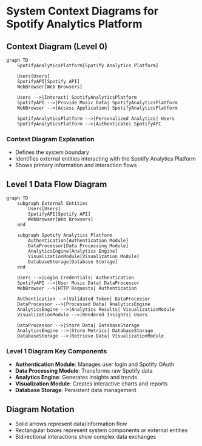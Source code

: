 # System Context Diagrams for Spotify Analytics Platform

## Context Diagram (Level 0)

```mermaid
graph TD
    SpotifyAnalyticsPlatform[Spotify Analytics Platform]
    
    Users[Users]
    SpotifyAPI[Spotify API]
    WebBrowser[Web Browsers]
    
    Users -->|Interact| SpotifyAnalyticsPlatform
    SpotifyAPI -->|Provide Music Data| SpotifyAnalyticsPlatform
    WebBrowser -->|Access Application| SpotifyAnalyticsPlatform
    
    SpotifyAnalyticsPlatform -->|Personalized Analytics| Users
    SpotifyAnalyticsPlatform -->|Authenticate| SpotifyAPI
```

### Context Diagram Explanation
- Defines the system boundary
- Identifies external entities interacting with the Spotify Analytics Platform
- Shows primary information and interaction flows

## Level 1 Data Flow Diagram

```mermaid
graph TD
    subgraph External Entities
        Users[Users]
        SpotifyAPI[Spotify API]
        WebBrowser[Web Browsers]
    end
    
    subgraph Spotify Analytics Platform
        Authentication[Authentication Module]
        DataProcessor[Data Processing Module]
        AnalyticsEngine[Analytics Engine]
        VisualizationModule[Visualization Module]
        DatabaseStorage[Database Storage]
    end
    
    Users -->|Login Credentials| Authentication
    SpotifyAPI -->|User Music Data| DataProcessor
    WebBrowser -->|HTTP Requests| Authentication
    
    Authentication -->|Validated Token| DataProcessor
    DataProcessor -->|Processed Data| AnalyticsEngine
    AnalyticsEngine -->|Analytics Results| VisualizationModule
    VisualizationModule -->|Rendered Insights| Users
    
    DataProcessor -->|Store Data| DatabaseStorage
    AnalyticsEngine -->|Store Metrics| DatabaseStorage
    DatabaseStorage -->|Retrieve Data| VisualizationModule
```

### Level 1 Diagram Key Components
- **Authentication Module**: Manages user login and Spotify OAuth
- **Data Processing Module**: Transforms raw Spotify data
- **Analytics Engine**: Generates insights and trends
- **Visualization Module**: Creates interactive charts and reports
- **Database Storage**: Persistent data management

## Diagram Notation
- Solid arrows represent data/information flow
- Rectangular boxes represent system components or external entities
- Bidirectional interactions show complex data exchanges